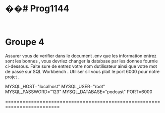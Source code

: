 ��#   P r o g 1 1 4 4 
 
=========================================================================
<br> Groupe 4 
=========================================================================

Assurer vous de verifier dans le document .env que les information entrez sont les bonnes , vous devriez changer la database par les donnee fournie ci-dessous. Faite sure de entrez votre nom dutilisateur ainsi que votre mot de passe sur SQL Workbench . Utiliser sil vous plait le port 6000 pour notre projet . 

MYSQL_HOST="localhost"
MYSQL_USER="root"
MYSQL_PASSWORD="123"
MYSQL_DATABASE="podcast"
PORT=6000

=========================================================================
